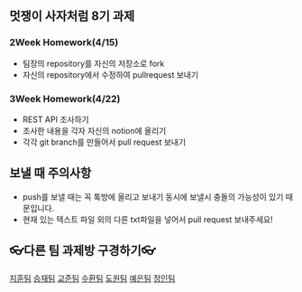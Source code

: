 ## 멋쟁이 사자처럼 8기 과제
### 2Week Homework(4/15)
- 팀장의 repository를 자신의 저장소로 fork
- 자신의 repository에서 수정하여 pullrequest 보내기

### 3Week Homework(4/22)
- REST API 조사하기
- 조사한 내용을 각자 자신의 notion에 올리기
- 각각 git branch를 만들어서 pull request 보내기

## 보낼 때 주의사항
- push를 보낼 때는 꼭 톡방에 올리고 보내기 동시에 보낼시 충돌의 가능성이 있기 때문입니다.
- 현재 있는 텍스트 파일 외의 다른 txt파일을 넣어서 pull request 보내주세요!

## 👓다른 팀 과제방 구경하기👓
[지훈팀](https://github.com/kkangjee/likelion8_github_assignment)
[승재팀](https://github.com/msj0319/likelion8_github_assignment)
[교준팀](https://github.com/jkjan/Quentin)
[수환팀](https://github.com/ys012313/likelion8_github_assignment)
[도원팀](https://github.com/devdw98/likelion8th_assignment)
[예은팀](https://github.com/KimYeeun99/Likelion_hw)
[정인팀](https://github.com/jeongiin/LikelionAssignment)
